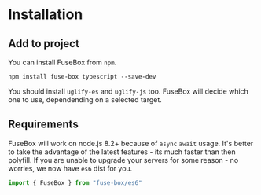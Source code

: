 # Installation

## Add to project
You can install FuseBox from `npm`.

```
npm install fuse-box typescript --save-dev
```

You should install `uglify-es` and `uglify-js` too. FuseBox will decide which one to use, dependending on a selected target.

## Requirements

FuseBox will work on node.js 8.2+ because of `async` `await` usage. It's better to take the advantage of the latest features - its much faster than then polyfill. If you are unable to upgrade your servers for some reason - no worries, we now have `es6` dist for you.

```js
import { FuseBox } from "fuse-box/es6"
```
